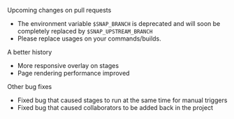 Upcoming changes on pull requests

* The environment variable `$SNAP_BRANCH` is deprecated and will soon be completely replaced by `$SNAP_UPSTREAM_BRANCH`
* Please replace usages on your commands/builds.

A better history

* More responsive overlay on stages
* Page rendering performance improved

Other bug fixes

* Fixed bug that caused stages to run at the same time for manual triggers
* Fixed bug that caused collaborators to be added back in the project


